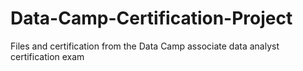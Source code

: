 # Data-Camp-Certification-Project
Files and certification from the Data Camp associate data analyst certification exam
